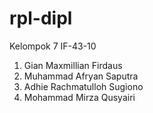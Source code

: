 # rpl-dipl

Kelompok 7 IF-43-10

1. Gian Maxmillian Firdaus
2. Muhammad Afryan Saputra
3. Adhie Rachmatulloh Sugiono
4. Mohammad Mirza Qusyairi
